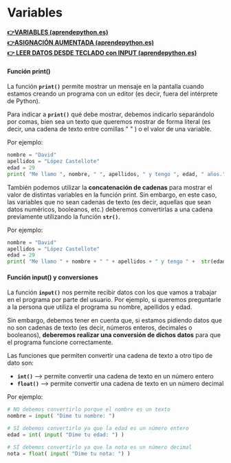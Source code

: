 # Variables

[**👉VARIABLES (aprendepython.es)**](https://aprendepython.es/core/datatypes/data/#variables)  
[**👉ASIGNACIÓN AUMENTADA (aprendepython.es)**](https://aprendepython.es/core/datatypes/numbers/#asignacion-aumentada)  
[**👉 LEER DATOS DESDE TECLADO con INPUT (aprendepython.es)**](https://aprendepython.es/core/datatypes/strings/#leer-datos-desde-teclado)

#### Función print()

La función **`print()`** permite mostrar un mensaje en la pantalla cuando estamos creando un programa con un editor (es decir, fuera del intérprete de Python).

Para indicar a **`print()`** qué debe mostrar, debemos indicarlo separándolo por comas, bien sea un texto que queremos mostrar de forma literal (es decir, una cadena de texto entre comillas " " ) o el valor de una variable.

Por ejemplo:

```python
nombre = "David"
apellidos = "López Castellote"
edad = 29
print( "Me llamo ", nombre, " ", apellidos, " y tengo ", edad, " años." )
```

También podemos utilizar la **concatenación de cadenas** para mostrar el valor de distintas variables en la función print. Sin embargo, en este caso, las variables que no sean cadenas de texto (es decir, aquellas que sean datos numéricos, booleanos, etc.) deberemos convertirlas a una cadena previamente utilizando la función **`str()`**.

Por ejemplo:

```python
nombre = "David"
apellidos = "López Castellote"
edad = 29
print( "Me llamo " + nombre + " " + apellidos + " y tengo " +  str(edad) +  " años." )
```

#### Función input() y conversiones

La función **`input()`** nos permite recibir datos con los que vamos a trabajar en el programa por parte del usuario. Por ejemplo, si queremos preguntarle a la persona que utiliza el programa su nombre, apellidos y edad.

Sin embargo, debemos tener en cuenta que, si estamos pidiendo datos que no son cadenas de texto (es decir, números enteros, decimales o booleanos), **deberemos realizar una conversión de dichos datos** para que el programa funcione correctamente.

Las funciones que permiten convertir una cadena de texto a otro tipo de dato son:

*   **`int()`** --> permite convertir una cadena de texto en un número entero
*   **`float()`** --> permite convertir una cadena de texto en un número decimal

Por ejemplo:

```python
# NO debemos convertirlo porque el nombre es un texto
nombre = input( "Dime tu nombre: ")

# SÍ debemos convertirlo ya que la edad es un número entero
edad = int( input( "Dime tu edad: ") )

# SÍ debemos convertirlo ya que la nota es un número decimal
nota = float( input( "Dime tu nota: ") )
```